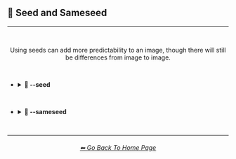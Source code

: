 <h2>🌱 Seed and Sameseed</h2>

<hr><!--------------->

<br>

<div align="center">

Using seeds can add more predictability to an image, though there will still be differences from image to image.

</div>

<br>

- <details><summary><b>🌱 --seed</summary></b><p><div align="center">

    <table>
        <tr align=center valign=middle>
            <th width=175></th>
            <th>Midjourney V1</th>
            <th>Midjourney V2</th>
            <th>Midjourney V3</th>
        </tr>
        <tr align=center valign=middle>
            <th>--seed 1</th>
            <td><img src="https://github.com/willwulfken/MidJourney-Styles-and-Keywords-Reference/blob/main/Images/MJ_V1/Comparison_Page_Images/Seed_and_Sameseed/Seed/sphere_seed_1.png?raw=true" width="256" /></td>
            <td><img src="https://github.com/willwulfken/MidJourney-Styles-and-Keywords-Reference/blob/main/Images/MJ_V2/Comparison_Page_Images/Seed_and_Sameseed/Seed/sphere_seed_1.png?raw=true" width="256" /></td>
            <td><img src="https://github.com/willwulfken/MidJourney-Styles-and-Keywords-Reference/blob/main/Images/MJ_V3/Comparison_Page_Images/Seed_and_Sameseed/Seed/sphere_seed_1.png?raw=true" width="256" /></td>
        </tr>
        <tr align=center valign=middle>
            <th>--seed 4775</th>
            <td><img src="https://github.com/willwulfken/MidJourney-Styles-and-Keywords-Reference/blob/main/Images/MJ_V1/Comparison_Page_Images/Seed_and_Sameseed/Seed/sphere_seed_4775.png?raw=true" width="256" /></td>
            <td><img src="https://github.com/willwulfken/MidJourney-Styles-and-Keywords-Reference/blob/main/Images/MJ_V2/Comparison_Page_Images/Seed_and_Sameseed/Seed/sphere_seed_4775.png?raw=true" width="256" /></td>
            <td><img src="https://github.com/willwulfken/MidJourney-Styles-and-Keywords-Reference/blob/main/Images/MJ_V3/Comparison_Page_Images/Seed_and_Sameseed/Seed/sphere_seed_4775.png?raw=true" width="256" /></td>
        </tr>
        <tr align=center valign=middle>
            <th>--seed 4776</th>
            <td><img src="https://github.com/willwulfken/MidJourney-Styles-and-Keywords-Reference/blob/main/Images/MJ_V1/Comparison_Page_Images/Seed_and_Sameseed/Seed/sphere_seed_4776_(1).png?raw=true" width="256" /></td>
            <td><img src="https://github.com/willwulfken/MidJourney-Styles-and-Keywords-Reference/blob/main/Images/MJ_V2/Comparison_Page_Images/Seed_and_Sameseed/Seed/sphere_seed_4776_(1).png?raw=true" width="256" /></td>
            <td><img src="https://github.com/willwulfken/MidJourney-Styles-and-Keywords-Reference/blob/main/Images/MJ_V3/Comparison_Page_Images/Seed_and_Sameseed/Seed/sphere_seed_4776_(1).png?raw=true" width="256" /></td>
        </tr>
        <tr align=center valign=middle>
            <th>--seed 4777</th>
            <td><img src="https://github.com/willwulfken/MidJourney-Styles-and-Keywords-Reference/blob/main/Images/MJ_V1/Comparison_Page_Images/Seed_and_Sameseed/Seed/sphere_seed_4777.png?raw=true" width="256" /></td>
            <td><img src="https://github.com/willwulfken/MidJourney-Styles-and-Keywords-Reference/blob/main/Images/MJ_V2/Comparison_Page_Images/Seed_and_Sameseed/Seed/sphere_seed_4777.png?raw=true" width="256" /></td>
            <td><img src="https://github.com/willwulfken/MidJourney-Styles-and-Keywords-Reference/blob/main/Images/MJ_V3/Comparison_Page_Images/Seed_and_Sameseed/Seed/sphere_seed_4777.png?raw=true" width="256" /></td>
        </tr>
        <tr align=center valign=middle>
            <th>--seed 4778</th>
            <td><img src="https://github.com/willwulfken/MidJourney-Styles-and-Keywords-Reference/blob/main/Images/MJ_V1/Comparison_Page_Images/Seed_and_Sameseed/Seed/sphere_seed_4778.png?raw=true" width="256" /></td>
            <td><img src="https://github.com/willwulfken/MidJourney-Styles-and-Keywords-Reference/blob/main/Images/MJ_V2/Comparison_Page_Images/Seed_and_Sameseed/Seed/sphere_seed_4778.png?raw=true" width="256" /></td>
            <td><img src="https://github.com/willwulfken/MidJourney-Styles-and-Keywords-Reference/blob/main/Images/MJ_V3/Comparison_Page_Images/Seed_and_Sameseed/Seed/sphere_seed_4778.png?raw=true" width="256" /></td>
        </tr>
    </table>

</div></p></details>


<br>


- <details><summary><b>🌱 --sameseed</summary></b><p><div align="center">

    <table>
        <tr align=center valign=middle>
            <th width=175></th>
            <th>Midjourney V1</th>
            <th>Midjourney V2</th>
            <th>Midjourney V3</th>
        </tr>
        <tr align=center valign=middle>
            <th>--sameseed 1</th>
            <td><img src="https://github.com/willwulfken/MidJourney-Styles-and-Keywords-Reference/blob/main/Images/MJ_V1/Comparison_Page_Images/Seed_and_Sameseed/Sameseed/sphere_sameseed_1.png?raw=true" width="256" /></td>
            <td><img src="https://github.com/willwulfken/MidJourney-Styles-and-Keywords-Reference/blob/main/Images/MJ_V2/Comparison_Page_Images/Seed_and_Sameseed/Sameseed/sphere_sameseed_1.png?raw=true" width="256" /></td>
            <td><img src="https://github.com/willwulfken/MidJourney-Styles-and-Keywords-Reference/blob/main/Images/MJ_V3/Comparison_Page_Images/Seed_and_Sameseed/Sameseed/sphere_sameseed_1.png?raw=true" width="256" /></td>
        </tr>
        <tr align=center valign=middle>
            <th>--sameseed 4775</th>
            <td><img src="https://github.com/willwulfken/MidJourney-Styles-and-Keywords-Reference/blob/main/Images/MJ_V1/Comparison_Page_Images/Seed_and_Sameseed/Sameseed/sphere_sameseed_4775.png?raw=true" width="256" /></td>
            <td><img src="https://github.com/willwulfken/MidJourney-Styles-and-Keywords-Reference/blob/main/Images/MJ_V2/Comparison_Page_Images/Seed_and_Sameseed/Sameseed/sphere_sameseed_4775.png?raw=true" width="256" /></td>
            <td><img src="https://github.com/willwulfken/MidJourney-Styles-and-Keywords-Reference/blob/main/Images/MJ_V3/Comparison_Page_Images/Seed_and_Sameseed/Sameseed/sphere_sameseed_4775.png?raw=true" width="256" /></td>
        </tr>
        <tr align=center valign=middle>
            <th>--sameseed 4776</th>
            <td><img src="https://github.com/willwulfken/MidJourney-Styles-and-Keywords-Reference/blob/main/Images/MJ_V1/Comparison_Page_Images/Seed_and_Sameseed/Sameseed/sphere_sameseed_4776_(1).png?raw=true" width="256" /></td>
            <td><img src="https://github.com/willwulfken/MidJourney-Styles-and-Keywords-Reference/blob/main/Images/MJ_V2/Comparison_Page_Images/Seed_and_Sameseed/Sameseed/sphere_sameseed_4776_(1).png?raw=true" width="256" /></td>
            <td><img src="https://github.com/willwulfken/MidJourney-Styles-and-Keywords-Reference/blob/main/Images/MJ_V3/Comparison_Page_Images/Seed_and_Sameseed/Sameseed/sphere_sameseed_4776_(1).png?raw=true" width="256" /></td>
        </tr>
        <tr align=center valign=middle>
            <th>--sameseed 4777</th>
            <td><img src="https://github.com/willwulfken/MidJourney-Styles-and-Keywords-Reference/blob/main/Images/MJ_V1/Comparison_Page_Images/Seed_and_Sameseed/Sameseed/sphere_sameseed_4777.png?raw=true" width="256" /></td>
            <td><img src="https://github.com/willwulfken/MidJourney-Styles-and-Keywords-Reference/blob/main/Images/MJ_V2/Comparison_Page_Images/Seed_and_Sameseed/Sameseed/sphere_sameseed_4777.png?raw=true" width="256" /></td>
            <td><img src="https://github.com/willwulfken/MidJourney-Styles-and-Keywords-Reference/blob/main/Images/MJ_V3/Comparison_Page_Images/Seed_and_Sameseed/Sameseed/sphere_sameseed_4777.png?raw=true" width="256" /></td>
        </tr>
        <tr align=center valign=middle>
            <th>--sameseed 4778</th>
            <td><img src="https://github.com/willwulfken/MidJourney-Styles-and-Keywords-Reference/blob/main/Images/MJ_V1/Comparison_Page_Images/Seed_and_Sameseed/Sameseed/sphere_sameseed_4778.png?raw=true" width="256" /></td>
            <td><img src="https://github.com/willwulfken/MidJourney-Styles-and-Keywords-Reference/blob/main/Images/MJ_V2/Comparison_Page_Images/Seed_and_Sameseed/Sameseed/sphere_sameseed_4778.png?raw=true" width="256" /></td>
            <td><img src="https://github.com/willwulfken/MidJourney-Styles-and-Keywords-Reference/blob/main/Images/MJ_V3/Comparison_Page_Images/Seed_and_Sameseed/Sameseed/sphere_sameseed_4778.png?raw=true" width="256" /></td>
        </tr>
    </table>

</div></p></details>


<br>

<hr><!--------------->
<div align="center">
<h6><a href="https://github.com/willwulfken/MidJourney-Styles-and-Keywords-Reference/blob/main/README.md">⬅ Go Back To Home Page</a></h6>
</div>